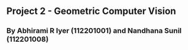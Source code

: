 ## Project 2 - Geometric Computer Vision
### By Abhirami R Iyer (112201001) and Nandhana Sunil (112201008)
